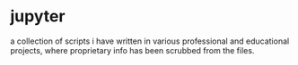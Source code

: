 # jupyter

a collection of scripts i have written in various professional and educational projects, where proprietary info has been scrubbed from the files. 
